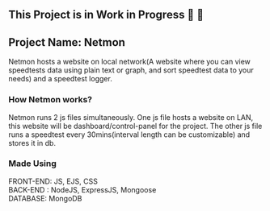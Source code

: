 ## This Project is in Work in Progress 👷 🚧 

## Project Name: Netmon
Netmon hosts a website on local network(A website where you can view speedtests data using plain text or graph, and sort speedtest data to your needs) and 
a speedtest logger.

### How Netmon works?
Netmon runs 2 js files simultaneously. One js file hosts a website on LAN, this website will be dashboard/control-panel for the project. The other js file runs a speedtest
every 30mins(interval length can be customizable) and stores it in db.

### Made Using
FRONT-END: JS, EJS, CSS <br>
BACK-END : NodeJS, ExpressJS, Mongoose<br>
DATABASE: MongoDB